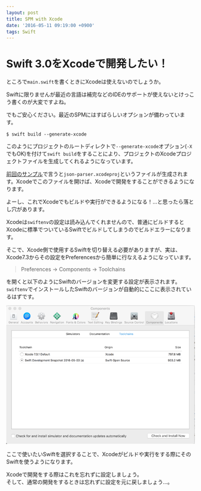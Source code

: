 ```yaml
---
layout: post
title: SPM with Xcode
date: '2016-05-11 09:19:00 +0900'
tags: Swift
---
```


# Swift 3.0をXcodeで開発したい！

ところで`main.swift`を書くときにXcodeは使えないのでしょうか。

Swiftに限りませんが最近の言語は補完などのIDEのサポートが使えないとけっこう書くのが大変ですよね。

でもご安心ください。最近のSPMにはすばらしいオプションが備わっています。

```
$ swift build --generate-xcode
```

このようにプロジェクトのルートディレクトで`--generate-xcode`オプション(`-X`でもOK)を付けて`swift build`をすることにより、プロジェクトのXcodeプロジェクトファイルを生成してくれるようになっています。

[前回のサンプル](/2016/05/10/using-libraries-in-swift-3-0/)で言うと`json-parser.xcodeproj`というファイルが生成されます。Xcodeでこのファイルを開けば、Xcodeで開発をすることができるようになります。

よーし、これでXcodeでもビルドや実行ができるようになる！…と思ったら落とし穴があります。

Xcodeは`swiftenv`の設定は読み込んでくれませんので、普通にビルドするとXcodeに標準でついているSwiftでビルドしてしまうのでビルドエラーになります。

そこで、Xcode側で使用するSwiftを切り替える必要がありますが、実は、Xcode7.3からその設定をPreferencesから簡単に行なえるようになっています。

> Preferences → Components → Toolchains

を開くと以下のようにSwiftのバージョンを変更する設定が表示されます。  
`swiftenv`でインストールしたSwiftのバージョンが自動的にここに表示されているはずです。

![Toolchains](/assets/2016-05-11/toolchains.png)

ここで使いたいSwiftを選択することで、Xcodeがビルドや実行をする際にそのSwiftを使うようになります。

Xcodeで開発をする際はこれを忘れずに設定しましょう。  
そして、通常の開発をするときは忘れずに設定を元に戻しましょう…。
